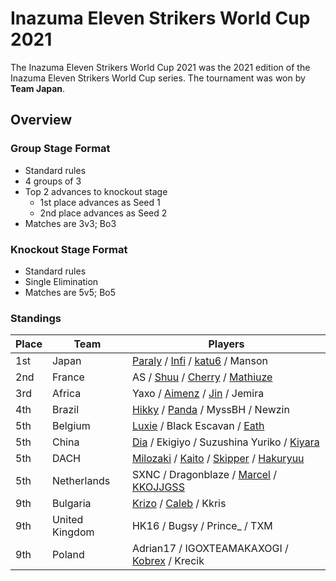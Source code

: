 # Inazuma Eleven Strikers World Cup 2021

The Inazuma Eleven Strikers World Cup 2021 was the 2021 edition of the Inazuma Eleven Strikers World Cup series.
The tournament was won by **Team Japan**. 

## Overview

### Group Stage Format
- Standard rules
- 4 groups of 3
- Top 2 advances to knockout stage
  -  1st place advances as Seed 1
  -  2nd place advances as Seed 2
- Matches are 3v3; Bo3

### Knockout Stage Format
- Standard rules
- Single Elimination
- Matches are 5v5; Bo5

### Standings

| Place | Team | Players |
| - | - | - |
| 1st | Japan | [Paraly](../../players/japanese/paraly.md) / [Infi](../../players/japanese/infi.md) / [katu6](../../players/japanese/katu6.md) / Manson |
| 2nd | France | AS / [Shuu](../../players/french/nayth.md) / [Cherry](../../players/french/cherry.md) / [Mathiuze](../../players/french/mathiuze.md) |
| 3rd | Africa | Yaxo / [Aimenz](../../players/french/aimenz.md) / [Jin](../../players/french/jin.md) / Jemira |
| 4th | Brazil | [Hikky](../../players/brazilian/hikky.md) / [Panda](../../players/brazilian/panda.md) / MyssBH / Newzin |
| 5th | Belgium | [Luxie](../../players/belgian/luxie.md) / Black Escavan / [Eath](../../players/belgian/eath.md) |
| 5th | China | [Dia](../../players/chinese/dia.md) / Ekigiyo / Suzushina Yuriko / [Kiyara](../../players/chinese/kiyara.md) |
| 5th | DACH | [Milozaki](../../players/german/milozaki.md) / [Kaito](../../players/german/zuky.md) / [Skipper](../../players/austrian/skipper.md) / [Hakuryuu](../../players/german/haku.md) |
| 5th | Netherlands | SXNC / Dragonblaze / [Marcel](../../players/dutch/marcel.md) / [KKOJJGSS](../../players/dutch/kkojjgss.md) |
| 9th | Bulgaria | [Krizo](../../players/bulgarian/krizo.md) / [Caleb](../../players/bulgarian/caleb.md) / Kkris |
| 9th | United Kingdom | HK16 / Bugsy / Prince_ / TXM |
| 9th | Poland | Adrian17 / IGOXTEAMAKAXOGI / [Kobrex](../../players/polish/kobr3x.md) / Krecik |

